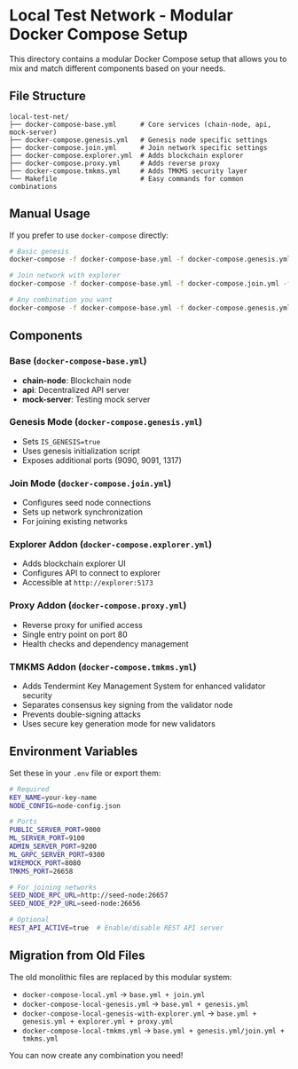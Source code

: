 # Local Test Network - Modular Docker Compose Setup

This directory contains a modular Docker Compose setup that allows you to mix and match different components based on your needs.

## File Structure

```
local-test-net/
├── docker-compose-base.yml      # Core services (chain-node, api, mock-server)
├── docker-compose.genesis.yml   # Genesis node specific settings
├── docker-compose.join.yml      # Join network specific settings  
├── docker-compose.explorer.yml  # Adds blockchain explorer
├── docker-compose.proxy.yml     # Adds reverse proxy
├── docker-compose.tmkms.yml     # Adds TMKMS security layer
└── Makefile                     # Easy commands for common combinations
```

## Manual Usage

If you prefer to use `docker-compose` directly:

```bash
# Basic genesis
docker-compose -f docker-compose-base.yml -f docker-compose.genesis.yml up

# Join network with explorer
docker-compose -f docker-compose-base.yml -f docker-compose.join.yml -f docker-compose.explorer.yml up

# Any combination you want
docker-compose -f docker-compose-base.yml -f docker-compose.genesis.yml -f docker-compose.explorer.yml -f docker-compose.proxy.yml up
```

## Components

### Base (`docker-compose-base.yml`)
- **chain-node**: Blockchain node
- **api**: Decentralized API server  
- **mock-server**: Testing mock server

### Genesis Mode (`docker-compose.genesis.yml`)
- Sets `IS_GENESIS=true`
- Uses genesis initialization script
- Exposes additional ports (9090, 9091, 1317)

### Join Mode (`docker-compose.join.yml`) 
- Configures seed node connections
- Sets up network synchronization
- For joining existing networks

### Explorer Addon (`docker-compose.explorer.yml`)
- Adds blockchain explorer UI
- Configures API to connect to explorer
- Accessible at `http://explorer:5173`

### Proxy Addon (`docker-compose.proxy.yml`)
- Reverse proxy for unified access
- Single entry point on port 80
- Health checks and dependency management

### TMKMS Addon (`docker-compose.tmkms.yml`)
- Adds Tendermint Key Management System for enhanced validator security
- Separates consensus key signing from the validator node
- Prevents double-signing attacks
- Uses secure key generation mode for new validators

## Environment Variables

Set these in your `.env` file or export them:

```bash
# Required
KEY_NAME=your-key-name
NODE_CONFIG=node-config.json

# Ports
PUBLIC_SERVER_PORT=9000
ML_SERVER_PORT=9100
ADMIN_SERVER_PORT=9200
ML_GRPC_SERVER_PORT=9300
WIREMOCK_PORT=8080
TMKMS_PORT=26658

# For joining networks
SEED_NODE_RPC_URL=http://seed-node:26657
SEED_NODE_P2P_URL=seed-node:26656

# Optional
REST_API_ACTIVE=true  # Enable/disable REST API server
```

## Migration from Old Files

The old monolithic files are replaced by this modular system:

- `docker-compose-local.yml` → `base.yml + join.yml`
- `docker-compose-local-genesis.yml` → `base.yml + genesis.yml`  
- `docker-compose-local-genesis-with-explorer.yml` → `base.yml + genesis.yml + explorer.yml + proxy.yml`
- `docker-compose-local-tmkms.yml` → `base.yml + genesis.yml/join.yml + tmkms.yml`

You can now create any combination you need! 